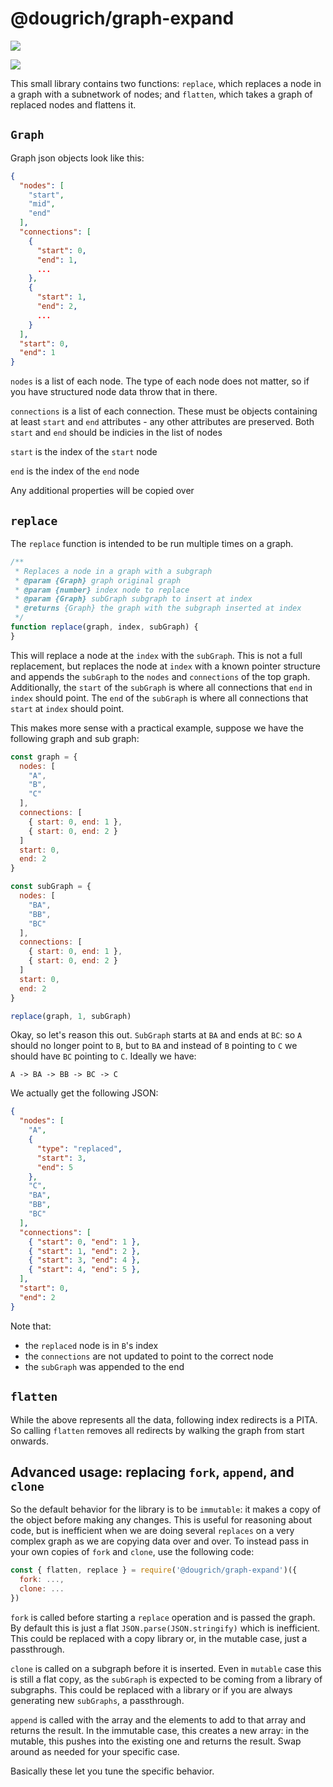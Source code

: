 # @dougrich/graph-expand

<a href="https://www.npmjs.com/package/@dougrich/graph-expand" alt="NPM"><img src="https://img.shields.io/npm/v/@dougrich/graph-expand" /></a>

<a href="https://github.com/dougrich/graph-expand" alt="Github"><img src="https://img.shields.io/github/last-commit/dougrich/graph-expand" /></a>

This small library contains two functions: `replace`, which replaces a node in a graph with a subnetwork of nodes; and `flatten`, which takes a graph of replaced nodes and flattens it.

## `Graph`

Graph json objects look like this:

```json
{
  "nodes": [
    "start",
    "mid",
    "end"
  ],
  "connections": [
    {
      "start": 0,
      "end": 1,
      ...
    },
    {
      "start": 1,
      "end": 2,
      ...
    }
  ],
  "start": 0,
  "end": 1
}
```

`nodes` is a list of each node. The type of each node does not matter, so if you have structured node data throw that in there.

`connections` is a list of each connection. These must be objects containing at least `start` and `end` attributes - any other attributes are preserved. Both `start` and `end` should be indicies in the list of nodes

`start` is the index of the `start` node

`end` is the index of the `end` node

Any additional properties will be copied over

## `replace`

The `replace` function is intended to be run multiple times on a graph.

```js
/**
 * Replaces a node in a graph with a subgraph
 * @param {Graph} graph original graph
 * @param {number} index node to replace
 * @param {Graph} subGraph subgraph to insert at index
 * @returns {Graph} the graph with the subgraph inserted at index
 */
function replace(graph, index, subGraph) {
}
```

This will replace a node at the `index` with the `subGraph`. This is not a full replacement, but replaces the node at `index` with a known pointer structure and appends the `subGraph` to the `nodes` and `connections` of the top graph. Additionally, the `start` of the `subGraph` is where all connections that `end` in `index` should point. The `end` of the `subGraph` is where all connections that `start` at `index` should point.

This makes more sense with a practical example, suppose we have the following graph and sub graph:

```js
const graph = {
  nodes: [
    "A",
    "B",
    "C"
  ],
  connections: [
    { start: 0, end: 1 },
    { start: 0, end: 2 }
  ]
  start: 0,
  end: 2
}

const subGraph = {
  nodes: [
    "BA",
    "BB",
    "BC"
  ],
  connections: [
    { start: 0, end: 1 },
    { start: 0, end: 2 }
  ]
  start: 0,
  end: 2
}

replace(graph, 1, subGraph)
```

Okay, so let's reason this out. `SubGraph` starts at `BA` and ends at `BC`: so `A` should no longer point to `B`, but to `BA` and instead of `B` pointing to `C` we should have `BC` pointing to `C`. Ideally we have:

```
A -> BA -> BB -> BC -> C
```

We actually get the following JSON:

```json
{
  "nodes": [
    "A",
    {
      "type": "replaced",
      "start": 3,
      "end": 5
    },
    "C",
    "BA",
    "BB",
    "BC"
  ],
  "connections": [
    { "start": 0, "end": 1 },
    { "start": 1, "end": 2 },
    { "start": 3, "end": 4 },
    { "start": 4, "end": 5 },
  ],
  "start": 0,
  "end": 2
}
```

Note that:
- the `replaced` node is in `B`'s index
- the `connections` are not updated to point to the correct node
- the `subGraph` was appended to the end

## `flatten`

While the above represents all the data, following index redirects is a PITA. So calling `flatten` removes all redirects by walking the graph from start onwards.

## Advanced usage: replacing `fork`, `append`, and `clone`

So the default behavior for the library is to be `immutable`: it makes a copy of the object before making any changes. This is useful for reasoning about code, but is inefficient when we are doing several `replaces` on a very complex graph as we are copying data over and over. To instead pass in your own copies of `fork` and `clone`, use the following code:

```js
const { flatten, replace } = require('@dougrich/graph-expand')({
  fork: ...,
  clone: ...
})
```

`fork` is called before starting a `replace` operation and is passed the graph. By default this is just a flat `JSON.parse(JSON.stringify)` which is inefficient. This could be replaced with a copy library or, in the mutable case, just a passthrough.

`clone` is called on a subgraph before it is inserted. Even in `mutable` case this is still a flat copy, as the `subGraph` is expected to be coming from a library of subgraphs. This could be replaced with a library or if you are always generating new `subGraphs`, a passthrough.

`append` is called with the array and the elements to add to that array and returns the result. In the immutable case, this creates a new array: in the mutable, this pushes into the existing one and returns the result. Swap around as needed for your specific case.

Basically these let you tune the specific behavior.